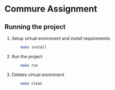 # Commure Assignment

## Running the project

1. Setup virtual enviroment and install requirements

    ```sh
        make install
    ```

2. Run the project

    ```sh
        make run
    ```

3. Deletes virtual enviroment

    ```sh
        make clean
    ```